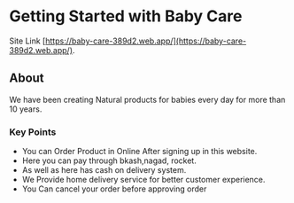 # Getting Started with Baby Care

Site Link [https://baby-care-389d2.web.app/](https://baby-care-389d2.web.app/).

## About
We have been creating Natural products for babies every day for more than 10 years.

### Key Points

- You can Order Product in Online After signing up in this website.
- Here you can pay through bkash,nagad, rocket.
- As well as here has cash on delivery system.
- We Provide home delivery service for better customer experience.
- You Can cancel your order before approving order
